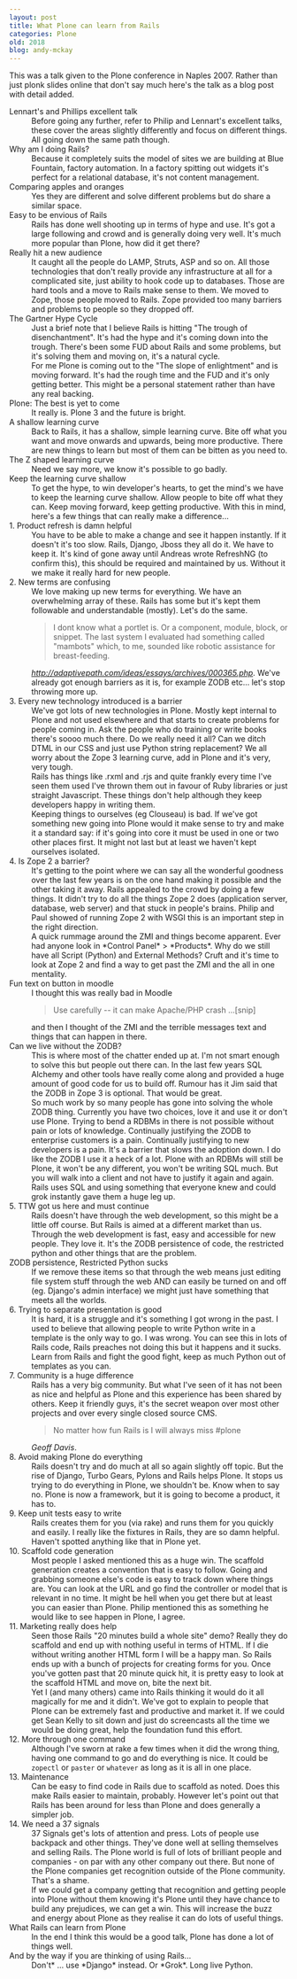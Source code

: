 ```yaml
---
layout: post
title: What Plone can learn from Rails
categories: Plone
old: 2018
blog: andy-mckay
---
```

<p>This was a talk given to the Plone conference in Naples 2007. Rather than just plonk slides online that don't say much here's the talk as a blog post with detail added.</p>

<dl>
<dt>Lennart's and Phillips excellent talk</dt>
<dd>Before going any further, refer to Philip and Lennart's excellent talks, these cover the areas slightly differently and focus on different things. All going down the same path though.</dd>

<dt>Why am I doing Rails?<dt>
<dd>Because it completely suits the model of sites we are building at Blue Fountain, factory automation. In a factory spitting out widgets it's perfect for a relational database, it's not content management.</dd>

<dt>Comparing apples and oranges</dt>
<dd>Yes they are different and solve different problems but do share a similar space.</dd>

<dt>Easy to be envious of Rails</dt>
<dd>Rails has done well shooting up in terms of hype and use. It's got a large following and crowd and is generally doing very well. It's much more popular than Plone, how did it get there?</dd>

<dt>Really hit a new audience</dt>
<dd>It caught all the people do LAMP, Struts, ASP and so on. All those technologies that don't really provide any infrastructure at all for a complicated site, just ability to hook code up to databases. Those are hard tools and a move to Rails make sense to them. We moved to Zope, those people moved to Rails. Zope provided too many barriers and problems to people so they dropped off.</dd>

<dt>The Gartner Hype Cycle</dt>
<dd>Just a brief note that I believe Rails is hitting "The trough of disenchantment". It's had the hype and it's coming down into the trough. There's been some FUD about Rails and some problems, but it's solving them and moving on, it's a natural cycle.</dd>
<dd>For me Plone is coming out to the "The slope of enlightment" and is moving forward. It's had the rough time and the FUD and it's only getting better. This might be a personal statement rather than have any real backing.</dd>

<dt>Plone: The best is yet to come</dt>
<dd>It really is. Plone 3 and the future is bright.</dd>

<dt>A shallow learning curve</dt>
<dd>Back to Rails, it has a shallow, simple learning curve. Bite off what you want and move onwards and upwards, being more productive. There are new things to learn but most of them can be bitten as you need to.</dd>

<dt>The Z shaped learning curve</dt>
<dd>Need we say more, we know it's possible to go badly.</dd>

<dt>Keep the learning curve shallow</dt>
<dd>To get the hype, to win developer's hearts, to get the mind's we have to keep the learning curve shallow. Allow people to bite off what they can. Keep moving forward, keep getting productive. With this in mind, here's a few things that can really make a difference...</dd>

<dt>1. Product refresh is damn helpful</dt>
<dd>You have to be able to make a change and see it happen instantly. If it doesn't it's too slow. Rails, Django, Jboss they all do it. We have to keep it. It's kind of gone away until Andreas wrote RefreshNG (to confirm this), this should be required and maintained by us. Without it we make it really hard for new people.</dd>

<dt>2. New terms are confusing</dt>
<dd>We love making up new terms for everything. We have an overwhelming array of these. Rails has some but it's kept them followable and understandable (mostly). Let's do the same.
<blockquote>I dont know what a portlet is. Or a component, module, block, or snippet. The last system I evaluated had something called "mambots" which, to me, sounded like robotic assistance for breast-feeding.</blockquote><cite><a href="http://adaptivepath.com/ideas/essays/archives/000365.php">http://adaptivepath.com/ideas/essays/archives/000365.php</a></cite>. We've already got enough barriers as it is, for example ZODB etc... let's stop throwing more up.
</dd>

<dt>3. Every new technology introduced is a barrier</dt>
<dd>We've got lots of new technologies in Plone. Mostly kept internal to Plone and not used elsewhere and that starts to create problems for people coming in. Ask the people who do training or write books there's soooo much there. Do we really need it all? Can we ditch DTML in our CSS and just use Python string replacement? We all worry about the Zope 3 learning curve, add in Plone and it's very, very tough.</dd>
<dd>Rails has things like .rxml and .rjs and quite frankly every time I've seen them used I've thrown them out in favour of Ruby libraries or just straight Javascript. These things don't help although they keep developers happy in writing them.</dd>
<dd>Keeping things to ourselves (eg Clouseau) is bad. If we've got something new going into Plone would it make sense to try and make it a standard say: if it's going into core it must be used in one or two other places first. It might not last but at least we haven't kept ourselves isolated.</dd>

<dt>4. Is Zope 2 a barrier?</dt>
<dd>It's getting to the point where we can say all the wonderful goodness over the last few years is on the one hand making it possible and the other taking it away. Rails appealed to the crowd by doing a few things. It didn't try to do all the things Zope 2 does (application server, database, web server) and that stuck in people's brains. Philip and Paul showed of running Zope 2 with WSGI this is an important step in the right direction.</dd>
<dd>A quick rummage around the ZMI and things become apparent. Ever had anyone look in *Control Panel* > *Products*. Why do we still have all Script (Python) and External Methods? Cruft and it's time to look at Zope 2 and find a way to get past the ZMI and the all in one mentality.</dd>

<dt>Fun text on button in moodle</dt>
<dd>I thought this was really bad in Moodle <blockquote>Use carefully -- it can 
     make Apache/PHP crash ...[snip]</blockquote> and then I thought of the ZMI and the terrible messages text and things that can happen in there.</dt>

<dt>Can we live without the ZODB?</dt>
<dd>This is where most of the chatter ended up at. I'm not smart enough to solve this but people out there can. In the last few years SQL Alchemy and other tools have really come along and provided a huge amount of good code for us to build off. Rumour has it Jim said that the ZODB in Zope 3 is optional. That would be great.</dd>
<dd>So much work by so many people has gone into solving the whole ZODB thing. Currently you have two choices, love it and use it or don't use Plone. Trying to bend a RDBMs in there is not possible without pain or lots of knowledge. Continually justifying the ZODB to enterprise customers is a pain. Continually justifying to new developers is a pain. It's a barrier that slows the adoption down. I do like the ZODB I use it a heck of a lot. Plone with an RDBMs will still be Plone, it won't be any different, you won't be writing SQL much. But you will walk into a client and not have to justify it again and again.</dd>
<dd>Rails uses SQL and using something that everyone knew and could grok instantly gave them a huge leg up.</dd>

<dt>5. TTW got us here and must continue</dt>
<dd>Rails doesn't have through the web development, so this might be a little off course. But Rails is aimed at a different market than us. Through the web development is fast, easy and accessible for new people. They love it. It's the ZODB persistence of code, the restricted python and other things that are the problem.</dd>
<dt>ZODB persistence, Restricted Python sucks</dt>
<dd>If we remove these items so that through the web means just editing file system stuff through the web AND can easily be turned on and off (eg. Django's admin interface) we might just have something that meets all the worlds.</dd>

<dt>6. Trying to separate presentation is good</dt>
<dd>It is hard, it is a struggle and it's something I got wrong in the past. I used to believe that allowing people to write Python write in a template is the only way to go. I was wrong. You can see this in lots of Rails code, Rails preaches not doing this but it happens and it sucks. Learn from Rails and fight the good fight, keep as much Python out of templates as you can.</dd>

<dt>7. Community is a huge difference</dt>
<dd>Rails has a very big community. But what I've seen of it has not been as nice and helpful as Plone and this experience has been shared by others. Keep it friendly guys, it's the secret weapon over most other projects and over every single closed source CMS.
<blockquote>No matter how fun Rails is I will always miss #plone</blockquote><cite>Geoff Davis</cite>.</dd>

<dt>8. Avoid making Plone do everything</dt>
<dd>Rails doesn't try and do much at all so again slightly off topic. But the rise of Django, Turbo Gears, Pylons and Rails helps Plone. It stops us trying to do everything in Plone, we shouldn't be. Know when to say no. Plone is now a framework, but it is going to become a product, it has to.</dd>

<dt>9. Keep unit tests easy to write</dt>
<dd>Rails creates them for you (via rake) and runs them for you quickly and easily. I really like the fixtures in Rails, they are so damn helpful. Haven't spotted anything like that in Plone yet.</dd>

<dt>10. Scaffold code generation</dt>
<dd>Most people I asked mentioned this as a huge win. The scaffold generation creates a convention that is easy to follow. Going and grabbing someone else's code is easy to track down where things are. You can look at the URL and go find the controller or model that is relevant in no time. It might be hell when you get there but at least you can easier than Plone. Philip mentioned this as something he would like to see happen in Plone, I agree.</dd>

<dt>11. Marketing really does help</dt>
<dd>Seen those Rails "20 minutes build a whole site" demo? Really they do scaffold and end up with nothing useful in terms of HTML. If I die without writing another HTML form I will be a happy man. So Rails ends up with a bunch of projects for creating forms for you. Once you've gotten past that 20 minute quick hit, it is pretty easy to look at the scaffold HTML and move on, bite the next bit.</dd>
<dd>Yet I (and many others) came into Rails thinking it would do it all magically for me and it didn't. We've got to explain to people that Plone can be extremely fast and productive and market it. If we could get Sean Kelly to sit down and just do screencasts all the time we would be doing great, help the foundation fund this effort.</dd>

<dt>12. More through one command</dt>
<dd>Although I've sworn at rake a few times when it did the wrong thing, having one command to go and do everything is nice. It could be <code>zopectl</code> or <code>paster</code> or <code>whatever</code> as long as it is all in one place.</dd>

<dt>13. Maintenance</dt>
<dd>Can be easy to find code in Rails due to scaffold as noted. Does this make Rails easier to maintain, probably. However let's point out that Rails has been around for less than Plone and does generally a simpler job.</dd>

<dt>14. We need a 37 signals</dt>
<dd>37 Signals get's lots of attention and press. Lots of people use backpack and other things. They've done well at selling themselves and selling Rails. The Plone world is full of lots of brilliant people and companies - on par with any other company out there. But none of the Plone companies get recognition outside of the Plone community. That's a shame.</dd>
<dd>If we could get a company getting that recognition and getting people into Plone without them knowing it's Plone until they have chance to build any prejudices, we can get a win. This will increase the buzz and energy about Plone as they realise it can do lots of useful things.</dd>

<dt>What Rails can learn from Plone</dt>
<dd>In the end I think this would be a good talk, Plone has done a lot of things well.</dd>

<dt>And by the way if you are thinking of using Rails...</dt>
<dd>Don't* ... use *Django* instead. Or *Grok*. Long live Python.</dd>